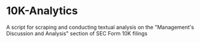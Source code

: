 # 10K-Analytics
A script for scraping and conducting textual analysis on the "Management's Discussion and Analysis" section of SEC Form 10K filings
